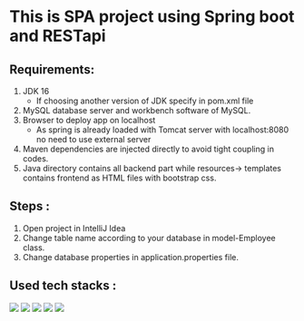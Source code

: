 # This is SPA project using Spring boot and RESTapi <br/>
## Requirements:
1. JDK 16 <br/>
    - If choosing another version of JDK specify in pom.xml file
2. MySQL database server and workbench software of MySQL.
3. Browser to deploy app on localhost
    - As spring is already loaded with Tomcat server with localhost:8080 no need
      to use external server
4. Maven dependencies are injected directly to avoid tight coupling in codes.
5. Java directory contains all backend part while resources-> templates contains
   frontend as HTML files with bootstrap css.
   
## Steps :
1. Open project in IntelliJ Idea
2. Change table name according to your database in model-Employee class.
3. Change database properties in application.properties file.

## Used tech stacks :
<img src="https://img.shields.io/badge/Java-ED8B00?style=for-the-badge&logo=java&logoColor=white"/>
<img src="https://img.shields.io/badge/MySQL-00000F?style=for-the-badge&logo=mysql&logoColor=white"/>
<img src="https://img.shields.io/badge/Bootstrap-563D7C?style=for-the-badge&logo=bootstrap&logoColor=white"/>
<img src="https://img.shields.io/badge/Spring_Boot-F2F4F9?style=for-the-badge&logo=spring-boot"/>
<img src="https://img.shields.io/badge/apache_maven-C71A36?style=for-the-badge&logo=apachemaven&logoColor=whit"/>

